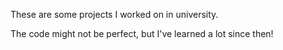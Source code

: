 These are some projects I worked on in university.

The code might not be perfect, but I've learned a lot since then!

